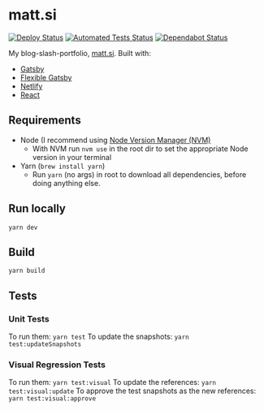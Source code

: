 # matt.si

[![Deploy Status](https://api.netlify.com/api/v1/badges/dcadbc17-697b-4194-9871-cab8ba07309a/deploy-status)](https://app.netlify.com/sites/mattsi/deploys)
[![Automated Tests Status](https://github.com/mattsi-jansky/matt.si/workflows/Run%20tests/badge.svg)](https://github.com/Mattsi-Jansky/matt.si/actions)
[![Dependabot Status](https://api.dependabot.com/badges/status?host=github&repo=Mattsi-Jansky/matt.si)](https://dependabot.com)

My blog-slash-portfolio, [matt.si](https://matt.si). Built with:

* [Gatsby](https://www.gatsbyjs.org/)
* [Flexible Gatsby](https://github.com/wangonya/flexible-gatsby/)
* [Netlify](https://www.netlify.com)
* [React](https://reactjs.org/)

## Requirements

* Node (I recommend using [Node Version Manager (NVM)](https://github.com/nvm-sh/nvm#installing-and-updating)
  * With NVM run `nvm use` in the root dir to set the appropriate Node version in your terminal
* Yarn (`brew install yarn`)
  * Run `yarn` (no args) in root to download all dependencies, before doing anything else.

## Run locally

`yarn dev`

## Build

`yarn build`

## Tests

### Unit Tests

To run them: `yarn test`
To update the snapshots: `yarn test:updateSnapshots`

### Visual Regression Tests

To run them: `yarn test:visual`
To update the references: `yarn test:visual:update`
To approve the test snapshots as the new references: `yarn test:visual:approve`
